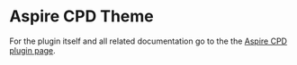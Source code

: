 # Aspire CPD Theme

For the plugin itself and all related documentation go to the the [Aspire CPD plugin page](https://github.com/mkdo/cpd).

